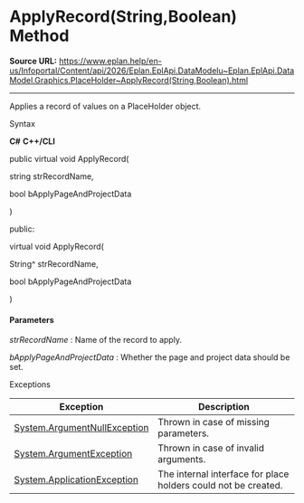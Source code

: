 # ApplyRecord(String,Boolean) Method

**Source URL:** https://www.eplan.help/en-us/Infoportal/Content/api/2026/Eplan.EplApi.DataModelu~Eplan.EplApi.DataModel.Graphics.PlaceHolder~ApplyRecord(String,Boolean).html

---

Applies a record of values on a PlaceHolder object.

Syntax

**C#**
**C++/CLI**


public virtual void ApplyRecord( 

   string strRecordName,

   bool bApplyPageAndProjectData

)

public:

virtual void ApplyRecord( 

   String^ strRecordName,

   bool bApplyPageAndProjectData

)


#### Parameters

*strRecordName*
:   Name of the record to apply.

*bApplyPageAndProjectData*
:   Whether the page and project data should be set.

Exceptions

| Exception | Description |
| --- | --- |
| [System.ArgumentNullException](#) | Thrown in case of missing parameters. |
| [System.ArgumentException](#) | Thrown in case of invalid arguments. |
| [System.ApplicationException](#) | The internal interface for place holders could not be created. |
